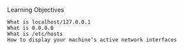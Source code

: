 Learning Objectives

    What is localhost/127.0.0.1
    What is 0.0.0.0
    What is /etc/hosts
    How to display your machine’s active network interfaces
